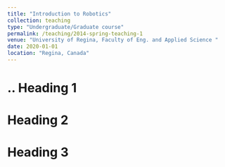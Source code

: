 ```yaml
---
title: "Introduction to Robotics"
collection: teaching
type: "Undergraduate/Graduate course"
permalink: /teaching/2014-spring-teaching-1
venue: "University of Regina, Faculty of Eng. and Applied Science "
date: 2020-01-01
location: "Regina, Canada"
---
```


..
Heading 1
======

Heading 2
======

Heading 3
======
